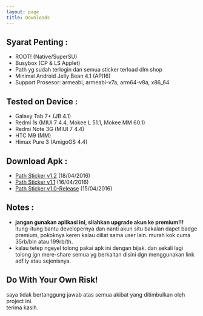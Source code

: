 ```yaml
---
layout: page
title: Downloads
---
```


## Syarat Penting :

* ROOT! (Native/SuperSU)
* Busybox (CP & LS Applet)
* Path yg sudah terlogin dan semua sticker terload dlm shop
* Minimal Android Jelly Bean 4.1 (API16)
* Support Prosesor: armeabi, armeabi-v7a, arm64-v8a, x86_64
  
## Tested on Device :

* Galaxy Tab 7+ (JB 4.1)
* Redmi 1s (MIUI 7 4.4, Mokee L 51.1, Mokee MM 60.1)
* Redmi Note 3G (MIUI 7 4.4)
* HTC M9 (MM)
* Himax Pure 3 (AmigoOS 4.4)
  
## Download Apk :

* [Path Sticker v1.2](https://www.dropbox.com/s/tbed5q7edj8wm2b/com.path.sticker_v1.2.apk?dl=0) (18/04/2016)
* [Path Sticker v1.1](https://www.dropbox.com/s/iaaqr2ag49tu4ec/com.path.sticker_v1.1.apk?dl=0)  (16/04/2016)
* [Path Sticker v1.0-Release](https://www.dropbox.com/s/toubs9xqvkd01rp/com.path.sticker_v1.0_release.apk?dl=0) (15/04/2016)
  
## Notes :

* **jangan gunakan aplikasi ini, silahkan upgrade akun ke premium!!!** itung-itung bantu developernya dan nanti akun situ bakalan dapet badge premium, pokoknya keren kalau diliat sama user lain. murah kok cuma 35rb/bln atau 199rb/th.
* kalau tetep ngeyel tolong pakai apk ini dengan bijak. dan sekali lagi tolong jgn mere-share semua yg berkaitan disini dgn menggunakan link adf.ly atau sejenisnya.
  
## Do With Your Own Risk!

saya tidak bertanggung jawab atas semua akibat yang ditimbulkan oleh project ini.  
terima kasih.
